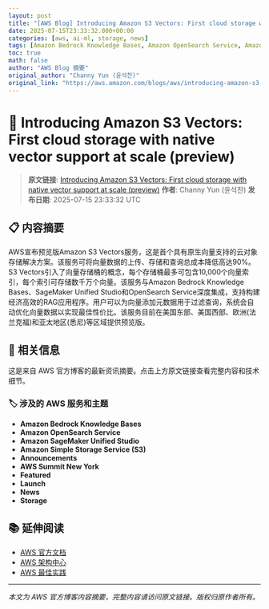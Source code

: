 ```yaml
---
layout: post
title: "[AWS Blog] Introducing Amazon S3 Vectors: First cloud storage with native vector support at scale (preview)"
date: 2025-07-15T23:33:32.000+00:00
categories: [aws, ai-ml, storage, news]
tags: [Amazon Bedrock Knowledge Bases, Amazon OpenSearch Service, Amazon SageMaker Unified Studio, Amazon Simple Storage Service (S3), Announcements, AWS Summit New York, Featured, Launch, News, Storage]
toc: true
math: false
author: "AWS Blog 摘要"
original_author: "Channy Yun (윤석찬)"
original_link: "https://aws.amazon.com/blogs/aws/introducing-amazon-s3-vectors-first-cloud-storage-with-native-vector-support-at-scale/"
---
```


# 🤖 Introducing Amazon S3 Vectors: First cloud storage with native vector support at scale (preview)

> **原文链接**: [Introducing Amazon S3 Vectors: First cloud storage with native vector support at scale (preview)](https://aws.amazon.com/blogs/aws/introducing-amazon-s3-vectors-first-cloud-storage-with-native-vector-support-at-scale/)
> **作者**: Channy Yun (윤석찬)
> **发布日期**: 2025-07-15 23:33:32 UTC

## 📋 内容摘要

AWS宣布预览版Amazon S3 Vectors服务，这是首个具有原生向量支持的云对象存储解决方案。该服务可将向量数据的上传、存储和查询总成本降低高达90%。S3 Vectors引入了向量存储桶的概念，每个存储桶最多可包含10,000个向量索引，每个索引可存储数千万个向量。该服务与Amazon Bedrock Knowledge Bases、SageMaker Unified Studio和OpenSearch Service深度集成，支持构建经济高效的RAG应用程序。用户可以为向量添加元数据用于过滤查询，系统会自动优化向量数据以实现最佳性价比。该服务目前在美国东部、美国西部、欧洲(法兰克福)和亚太地区(悉尼)等区域提供预览版。

## 🔗 相关信息

这是来自 AWS 官方博客的最新资讯摘要。点击上方原文链接查看完整内容和技术细节。

### 🏷️ 涉及的 AWS 服务和主题

- **Amazon Bedrock Knowledge Bases**
- **Amazon OpenSearch Service**
- **Amazon SageMaker Unified Studio**
- **Amazon Simple Storage Service (S3)**
- **Announcements**
- **AWS Summit New York**
- **Featured**
- **Launch**
- **News**
- **Storage**

## 📚 延伸阅读

- [AWS 官方文档](https://docs.aws.amazon.com/)
- [AWS 架构中心](https://aws.amazon.com/architecture/)
- [AWS 最佳实践](https://aws.amazon.com/architecture/well-architected/)

---

*本文为 AWS 官方博客内容摘要，完整内容请访问原文链接。版权归原作者所有。*